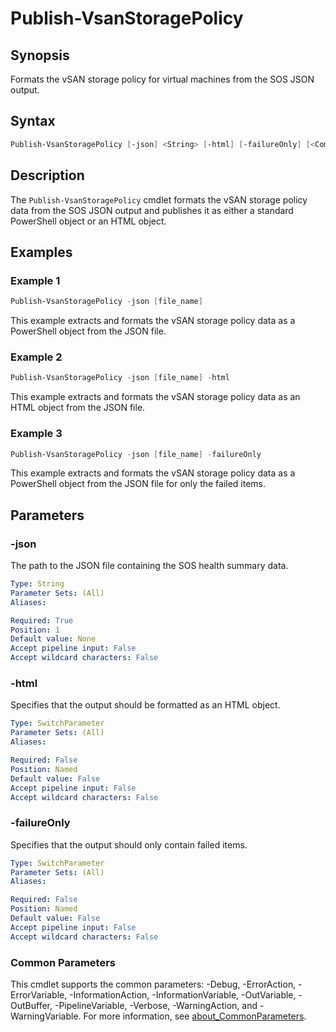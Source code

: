 # Publish-VsanStoragePolicy

## Synopsis

Formats the vSAN storage policy for virtual machines from the SOS JSON output.

## Syntax

```powershell
Publish-VsanStoragePolicy [-json] <String> [-html] [-failureOnly] [<CommonParameters>]
```

## Description

The `Publish-VsanStoragePolicy` cmdlet formats the vSAN storage policy data from the SOS JSON output and publishes it as either a standard PowerShell object or an HTML object.

## Examples

### Example 1

```powershell
Publish-VsanStoragePolicy -json [file_name]
```

This example extracts and formats the vSAN storage policy data as a PowerShell object from the JSON file.

### Example 2

```powershell
Publish-VsanStoragePolicy -json [file_name] -html
```

This example extracts and formats the vSAN storage policy data as an HTML object from the JSON file.

### Example 3

```powershell
Publish-VsanStoragePolicy -json [file_name] -failureOnly
```

This example extracts and formats the vSAN storage policy data as a PowerShell object from the JSON file for only the failed items.

## Parameters

### -json

The path to the JSON file containing the SOS health summary data.

```yaml
Type: String
Parameter Sets: (All)
Aliases:

Required: True
Position: 1
Default value: None
Accept pipeline input: False
Accept wildcard characters: False
```

### -html

Specifies that the output should be formatted as an HTML object.

```yaml
Type: SwitchParameter
Parameter Sets: (All)
Aliases:

Required: False
Position: Named
Default value: False
Accept pipeline input: False
Accept wildcard characters: False
```

### -failureOnly

Specifies that the output should only contain failed items.

```yaml
Type: SwitchParameter
Parameter Sets: (All)
Aliases:

Required: False
Position: Named
Default value: False
Accept pipeline input: False
Accept wildcard characters: False
```

### Common Parameters

This cmdlet supports the common parameters: -Debug, -ErrorAction, -ErrorVariable, -InformationAction, -InformationVariable, -OutVariable, -OutBuffer, -PipelineVariable, -Verbose, -WarningAction, and -WarningVariable. For more information, see [about_CommonParameters](http://go.microsoft.com/fwlink/?LinkID=113216).

